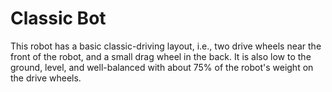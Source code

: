 # Classic Bot

This robot has a basic classic-driving layout, i.e., two drive wheels near
the front of the robot, and a small drag wheel in the back. It is also low to
the ground, level, and well-balanced with about 75% of the robot's weight on
the drive wheels.
